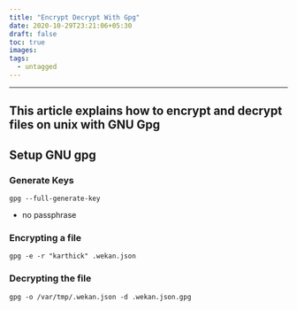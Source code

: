 ```yaml
---
title: "Encrypt Decrypt With Gpg"
date: 2020-10-29T23:21:06+05:30
draft: false
toc: true
images:
tags:
  - untagged
---
```


---
This article explains how to encrypt and decrypt files on unix with GNU Gpg
---

## Setup GNU gpg

### Generate Keys
```shell
gpg --full-generate-key
```
* no passphrase

### Encrypting a file
```shell
gpg -e -r "karthick" .wekan.json
```

### Decrypting the file
```shell
gpg -o /var/tmp/.wekan.json -d .wekan.json.gpg
```

